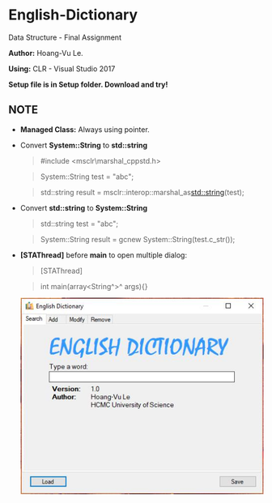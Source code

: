 # English-Dictionary
Data Structure - Final Assignment

**Author:** Hoang-Vu Le.

**Using:** CLR - Visual Studio 2017

**Setup file is in Setup folder. Download and try!**

## NOTE

- **Managed Class:** Always using pointer. 

- Convert **System::String** to **std::string**

	> #include <msclr\marshal_cppstd.h>
  
	> System::String test = "abc";
  
	> std::string result = msclr::interop::marshal_as<std::string>(test);
  

- Convert **std::string** to **System::String**

	> std::string test = "abc";
  
	> System::String result = gcnew System::String(test.c_str());

- **[STAThread]** before **main** to open multiple dialog:

	> [STAThread]
  
	> int main(array<String^>^ args){}

	![Application UI](https://raw.githubusercontent.com/lhvubtqn/English-Dictionary/master/UI.jpg)
